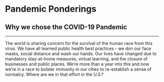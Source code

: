 # Pandemic Ponderings
## Why we chose the COVID-19 Pandemic
---------------------------------------------------------------------------------
The world is sharing concern for the survival of the human race from this virus. We have all learned public health best practices - we don our face masks, social distance and wash our hands. Our lives have changed due to mandatory stay-at-home measures, virtual learning, and the closure of businesses and public places. We’re more than a year into this and now we’re in a race to bolster immunity in our cities to re-establish a sense of normalcy. Where are we in that effort in the U.S.?

